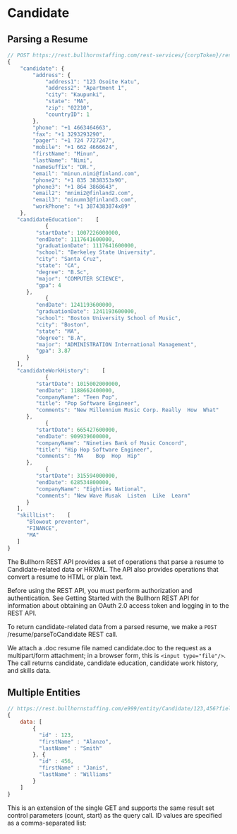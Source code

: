 # Candidate

## Parsing a Resume

``` javascript
// POST https://rest.bullhornstaffing.com/rest-services/{corpToken}/resume/parseToCandidate?format=DOC
{
    "candidate": {
        "address": {
            "address1": "123 Osoite Katu",
            "address2": "Apartment 1",
            "city": "Kaupunki",
            "state": "MA",
            "zip": "02210",
            "countryID": 1
        },
        "phone": "+1 4663464663",
        "fax": "+1 3293293290",
        "pager": "+1 724 7727247",
        "mobile": "+1 662 4666624",
        "firstName": "Minun",
        "lastName": "Nimi",
        "nameSuffix": "DR.",
        "email": "minun.nimi@finland.com",
        "phone2": "+1 835 3838353x90",
        "phone3": "+1 864 3868643",
        "email2": "mnimi2@finland2.com",
        "email3": "minumn3@finland3.com",
        "workPhone": "+1 3874383874x89"
    },
   "candidateEducation":    [
            {
         "startDate": 1007226000000,
         "endDate": 1117641600000,
         "graduationDate": 1117641600000,
         "school": "Berkeley State University",
         "city": "Santa Cruz",
         "state": "CA",
         "degree": "B.Sc",
         "major": "COMPUTER SCIENCE",
         "gpa": 4
      },
            {
         "endDate": 1241193600000,
         "graduationDate": 1241193600000,
         "school": "Boston University School of Music",
         "city": "Boston",
         "state": "MA",
         "degree": "B.A",
         "major": "ADMINISTRATION International Management",
         "gpa": 3.87
      }
   ],
   "candidateWorkHistory":    [
            {
         "startDate": 1015002000000,
         "endDate": 1188662400000,
         "companyName": "Teen Pop",
         "title": "Pop Software Engineer",
         "comments": "New Millennium Music Corp. Really  How  What"
      },
            {
         "startDate": 665427600000,
         "endDate": 909939600000,
         "companyName": "Nineties Bank of Music Concord",
         "title": "Hip Hop Software Engineer",
         "comments": "MA    Bop  Hop  Hip"
      },
            {
         "startDate": 315594000000,
         "endDate": 628534800000,
         "companyName": "Eighties National",
         "comments": "New Wave Musak  Listen  Like  Learn"
      }
   ],
   "skillList":    [
      "Blowout preventer",
      "FINANCE",
      "MA"
   ]
}
```

The Bullhorn REST API provides a set of operations that parse a resume to Candidate-related data or HRXML. The API also provides operations that convert a resume to HTML or plain text.

<aside class="notice">Before using the REST API, you must perform authorization and authentication. See Getting Started with the Bullhorn REST API for information about obtaining an OAuth 2.0 access token and logging in to the REST API.
</aside>

To return candidate-related data from a parsed resume, we make a `POST` /resume/parseToCandidate REST call.

We attach a .doc resume file named candidate.doc to the request as a multipart/form attachment; in a browser form, this is `<input type="file"/>`. The call returns candidate, candidate education, candidate work history, and skills data.

## Multiple Entities

``` javascript
// https://rest.bullhornstaffing.com/e999/entity/Candidate/123,456?fields=id,firstName,lastName
{
    data: [
        {
          "id" : 123,
          "firstName" : "Alanzo",
          "lastName" : "Smith"
        }, {
          "id" : 456,
          "firstName" : "Janis",
          "lastName" : "Williams"
        }
    ]
}
```

This is an extension of the single GET and supports the same result set control parameters (count, start) as the query call. ID values are specified as a comma-separated list:
